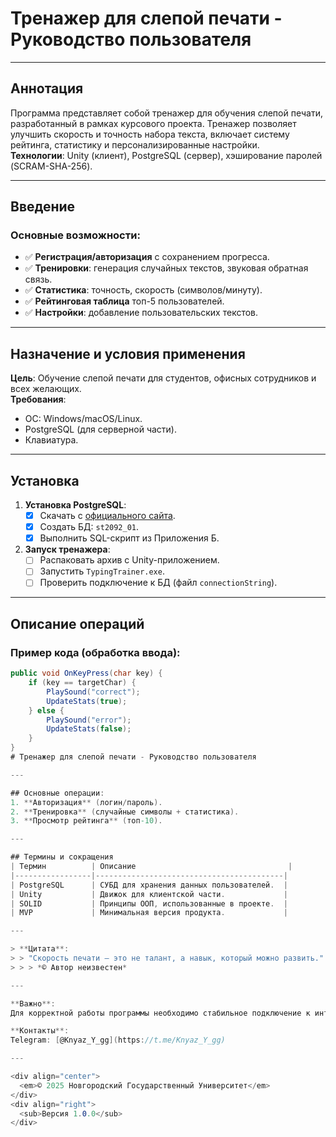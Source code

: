 # Тренажер для слепой печати - Руководство пользователя

---

## Аннотация
Программа представляет собой тренажер для обучения слепой печати, разработанный в рамках курсового проекта. Тренажер позволяет улучшить скорость и точность набора текста, включает систему рейтинга, статистику и персонализированные настройки.  
**Технологии**: Unity (клиент), PostgreSQL (сервер), хэширование паролей (SCRAM-SHA-256).

---

## Введение
### Основные возможности:
- ✅ **Регистрация/авторизация** с сохранением прогресса.
- ✅ **Тренировки**: генерация случайных текстов, звуковая обратная связь.
- ✅ **Статистика**: точность, скорость (символов/минуту).
- ✅ **Рейтинговая таблица** топ-5 пользователей.
- ✅ **Настройки**: добавление пользовательских текстов.

---

## Назначение и условия применения
**Цель**: Обучение слепой печати для студентов, офисных сотрудников и всех желающих.  
**Требования**:
- ОС: Windows/macOS/Linux.
- PostgreSQL (для серверной части).
- Клавиатура.

---

## Установка
1. **Установка PostgreSQL**:
   - [x] Скачать с [официального сайта](https://www.postgresql.org/).
   - [x] Создать БД: `st2092_01`.
   - [x] Выполнить SQL-скрипт из Приложения Б.

2. **Запуск тренажера**:
   - [ ] Распаковать архив с Unity-приложением.
   - [ ] Запустить `TypingTrainer.exe`.
   - [ ] Проверить подключение к БД (файл `connectionString`).

---

## Описание операций
### Пример кода (обработка ввода):
```csharp
public void OnKeyPress(char key) {
    if (key == targetChar) {
        PlaySound("correct");
        UpdateStats(true);
    } else {
        PlaySound("error");
        UpdateStats(false);
    }
}
# Тренажер для слепой печати - Руководство пользователя

---

## Основные операции:
1. **Авторизация** (логин/пароль).  
2. **Тренировка** (случайные символы + статистика).  
3. **Просмотр рейтинга** (топ-10).  

---

## Термины и сокращения
| Термин          | Описание                                  |
|-----------------|------------------------------------------|
| PostgreSQL      | СУБД для хранения данных пользователей.  |
| Unity           | Движок для клиентской части.             |
| SOLID           | Принципы ООП, использованные в проекте.  |
| MVP             | Минимальная версия продукта.             |

---

> **Цитата**:  
> > "Скорость печати — это не талант, а навык, который можно развить."  
> > > *© Автор неизвестен*

---

**Важно**:  
Для корректной работы программы необходимо стабильное подключение к интернету.

**Контакты**:  
Telegram: [@Knyaz_Y_gg](https://t.me/Knyaz_Y_gg)

---

<div align="center">
  <em>© 2025 Новгородский Государственный Университет</em>  
</div>  
<div align="right">
  <sub>Версия 1.0.0</sub>  
</div>
